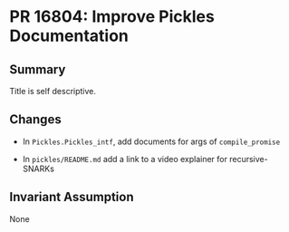 # PR 16804: Improve Pickles Documentation

## Summary

Title is self descriptive.

## Changes
- In `Pickles.Pickles_intf`, add documents for args of `compile_promise`

- In `pickles/README.md` add a link to a video explainer for recursive-SNARKs

## Invariant Assumption
None
